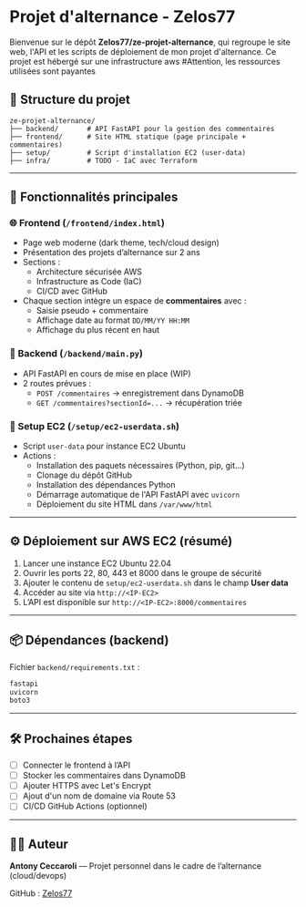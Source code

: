 # Projet d'alternance - Zelos77

Bienvenue sur le dépôt **Zelos77/ze-projet-alternance**, qui regroupe le site web, l'API et les scripts de déploiement de mon projet d'alternance. Ce projet est hébergé sur une infrastructure aws
#Attention, les ressources utilisées sont payantes

## 📁 Structure du projet

```
ze-projet-alternance/
├── backend/       # API FastAPI pour la gestion des commentaires
├── frontend/      # Site HTML statique (page principale + commentaires)
├── setup/         # Script d'installation EC2 (user-data)
├── infra/         # TODO - IaC avec Terraform
```

---

## 🔧 Fonctionnalités principales

### 🌐 Frontend (`/frontend/index.html`)
- Page web moderne (dark theme, tech/cloud design)
- Présentation des projets d’alternance sur 2 ans
- Sections :
  - Architecture sécurisée AWS
  - Infrastructure as Code (IaC)
  - CI/CD avec GitHub
- Chaque section intègre un espace de **commentaires** avec :
  - Saisie pseudo + commentaire
  - Affichage date au format `DD/MM/YY HH:MM`
  - Affichage du plus récent en haut

### 🚀 Backend (`/backend/main.py`)
- API FastAPI en cours de mise en place (WIP)
- 2 routes prévues :
  - `POST /commentaires` → enregistrement dans DynamoDB
  - `GET /commentaires?sectionId=...` → récupération triée

### 📜 Setup EC2 (`/setup/ec2-userdata.sh`)
- Script `user-data` pour instance EC2 Ubuntu
- Actions :
  - Installation des paquets nécessaires (Python, pip, git...)
  - Clonage du dépôt GitHub
  - Installation des dépendances Python
  - Démarrage automatique de l'API FastAPI avec `uvicorn`
  - Déploiement du site HTML dans `/var/www/html`

---

## ⚙️ Déploiement sur AWS EC2 (résumé)

1. Lancer une instance EC2 Ubuntu 22.04
2. Ouvrir les ports 22, 80, 443 et 8000 dans le groupe de sécurité
3. Ajouter le contenu de `setup/ec2-userdata.sh` dans le champ **User data**
4. Accéder au site via `http://<IP-EC2>`
5. L’API est disponible sur `http://<IP-EC2>:8000/commentaires`

---

## 📦 Dépendances (backend)
Fichier `backend/requirements.txt` :
```txt
fastapi
uvicorn
boto3
```

---

## 🛠️ Prochaines étapes
- [ ] Connecter le frontend à l’API
- [ ] Stocker les commentaires dans DynamoDB
- [ ] Ajouter HTTPS avec Let's Encrypt
- [ ] Ajout d'un nom de domaine via Route 53
- [ ] CI/CD GitHub Actions (optionnel)

---

## 🧑‍💻 Auteur
**Antony Ceccaroli** — Projet personnel dans le cadre de l’alternance (cloud/devops)

GitHub : [Zelos77](https://github.com/Zelos77)

